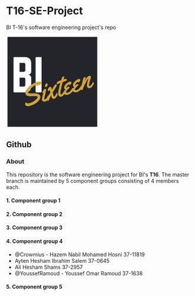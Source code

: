 # T16-SE-Project
BI T-16's software engineering project's repo

![Logo](/images/logo.png)

## Github

### About
This repository is the software engineering project for BI's **T16**. The master branch is maintained by 5 component groups consisting of 4 members each.

#### 1. Component group 1

#### 2. Component group 2

#### 3. Component group 3

#### 4. Component group 4
* @Crowmius - Hazem Nabil Mohamed Hosni 37-11819 
* Ayten Hesham Ibrahim Salem 37-0645
* Ali Hesham Shams 37-2957
* @YoussefRamoud - Youssef Omar Ramoud 37-1638

#### 5. Component group 5
